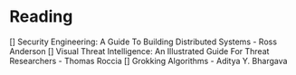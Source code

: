 # Reading
[] Security Engineering: A Guide To Building Distributed Systems - Ross Anderson
[] 	Visual Threat Intelligence: An Illustrated Guide For Threat Researchers - Thomas Roccia
[] Grokking Algorithms - Aditya Y. Bhargava

